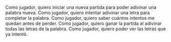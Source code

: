 Como jugador, quiero iniciar una nueva partida para poder adivinar una palabra nueva.
Como jugador, quiero intentar adivinar una letra para completar la palabra.
Como jugador, quiero saber cuántos intentos me quedan antes de perder.
Como jugador, quiero ganar la partida al adivinar todas las letras de la palabra.
Como jugador, quiero poder ver las letras que ya intentó.
